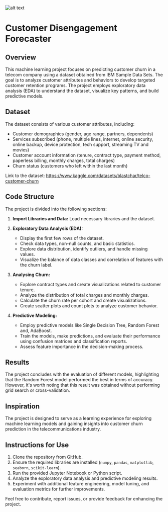 ![alt text](https://www.touchpoint.com/wp-content/uploads/2023/02/5.-Customer-churn-article.png)

# Customer Disengagement Forecaster

## Overview

This machine learning project focuses on predicting customer churn in a telecom company using a dataset obtained from IBM Sample Data Sets. The goal is to analyze customer attributes and behaviors to develop targeted customer retention programs. The project employs exploratory data analysis (EDA) to understand the dataset, visualize key patterns, and build predictive models.

## Dataset

The dataset consists of various customer attributes, including:

- Customer demographics (gender, age range, partners, dependents)
- Services subscribed (phone, multiple lines, internet, online security, online backup, device protection, tech support, streaming TV and movies)
- Customer account information (tenure, contract type, payment method, paperless billing, monthly charges, total charges)
- Churn status (customers who left within the last month)

Link to the dataset: https://www.kaggle.com/datasets/blastchar/telco-customer-churn

## Code Structure

The project is divided into the following sections:

1. **Import Libraries and Data:** Load necessary libraries and the dataset.

2. **Exploratory Data Analysis (EDA):**
   - Display the first few rows of the dataset.
   - Check data types, non-null counts, and basic statistics.
   - Explore data distribution, identify outliers, and handle missing values.
   - Visualize the balance of data classes and correlation of features with the churn label.

3. **Analysing Churn:**
   - Explore contract types and create visualizations related to customer tenure.
   - Analyze the distribution of total charges and monthly charges.
   - Calculate the churn rate per cohort and create visualizations.
   - Create scatter plots and count plots to analyze customer behavior.

4. **Predictive Modeling:**
   - Employ predictive models like Single Decision Tree, Random Forest and, AdaBoost.
   - Train the models, make predictions, and evaluate their performance using confusion matrices and classification reports.
   - Assess feature importance in the decision-making process.

## Results

The project concludes with the evaluation of different models, highlighting that the Random Forest model performed the best in terms of accuracy. However, it's worth noting that this result was obtained without performing grid search or cross-validation.

## Inspiration

The project is designed to serve as a learning experience for exploring machine learning models and gaining insights into customer churn prediction in the telecommunications industry.

## Instructions for Use

1. Clone the repository from GitHub.
2. Ensure the required libraries are installed (`numpy`, `pandas`, `matplotlib`, `seaborn`, `scikit-learn`).
3. Run the provided Jupyter Notebook or Python script.
4. Analyze the exploratory data analysis and predictive modeling results.
5. Experiment with additional feature engineering, model tuning, and evaluation metrics for further improvements.

Feel free to contribute, report issues, or provide feedback for enhancing the project.
